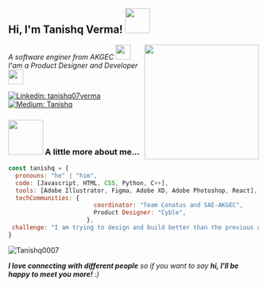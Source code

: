 <h2> Hi, I'm Tanishq Verma! <img src="https://media.giphy.com/media/LZElUsjl1Bu6c/giphy.gif" width="50"></h2>
<img align='right' src="https://media.giphy.com/media/SvRmX9NAeUeiyLcMtw/giphy.gif" width="230">
<p><em>A software enginer from AKGEC <img src="https://media.giphy.com/media/fYSnHlufseco8Fh93Z/giphy.gif" width="30"></br>I'am a Product Designer and Developer<img src="https://media.giphy.com/media/WUlplcMpOCEmTGBtBW/giphy.gif" width="30"> </em></p>

[![Linkedin: tanishq07verma](https://img.shields.io/badge/-tanishq07verma-blue?style=flat-square&logo=Linkedin&logoColor=white&link=https://www.linkedin.com/in/tanishq07verma/)](https://www.linkedin.com/in/tanishq07verma/) [![Medium: Tanishq](https://img.shields.io/badge/-Tanishq-blue?style=flat-square&logo=Medium&logoColor=white&link=https://medium.com/@tanishqverma/)](https://medium.com/@tanishqverma)

### <img src="https://media.giphy.com/media/XnqUYOaSBRaLe/giphy.gif" width="70"> A little more about me...  
```javascript
const tanishq = {
  pronouns: "he" | "him",
  code: [Javascript, HTML, CSS, Python, C++],
  tools: [Adobe Illustrator, Figma, Adobe XD, Adobe Photoshop, React],
  techCommunities: {
                        coordinator: "Team Conatus and SAE-AKGEC",
                        Product Designer: "Cyble",
                      },
 challenge: "I am trying to design and build better than the previous day"
}
```
<img src="https://github-readme-stats.vercel.app/api/top-langs/?username=Tanishq0007&layout=compact&theme=dark&show_all_langs=true" alt="Tanishq0007" />

<em><b>I love connecting with different people</b> so if you want to say <b>hi, I'll be happy to meet you more!</b> :)</em>
